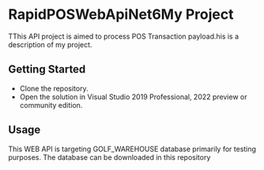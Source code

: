 ﻿# RapidPOSWebApiNet6My Project

TThis API project is aimed to process POS Transaction payload.his is a description of my project.

## Getting Started

- Clone the repository.
- Open the solution in Visual Studio 2019 Professional, 2022 preview or community edition.

## Usage

This WEB API is targeting GOLF_WAREHOUSE database primarily for testing purposes. The database can be downloaded in this repository
